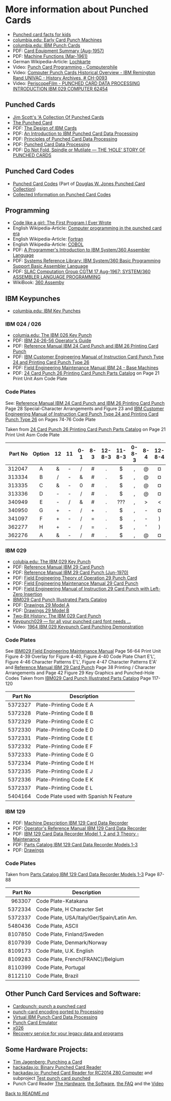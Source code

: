 # More information about Punched Cards
* [Punched card facts for kids](https://kids.kiddle.co/Punched_card)
* [columbia.edu: Early Card Punch Machines](http://www.columbia.edu/cu/computinghistory/oldpunch.html)
* [columbia.edu: IBM Punch Cards](http://www.columbia.edu/cu/computinghistory/cards.html)
* PDF: [Card Equipment Summary (Aug-1957)](http://bitsavers.informatik.uni-stuttgart.de/pdf/ibm/punchedCard/Training/Card_Equipment_Summary_Aug57.pdf)
* PDF: [Machine Functions (Mar-1961)](http://bitsavers.informatik.uni-stuttgart.de/pdf/ibm/punchedCard/Training/224-8208-3_Machine_Functions_Mar61.pdf)
* German Wikipedia-Article: [Lochkarte](https://de.wikipedia.org/wiki/Lochkarte)
* Video: [Punch Card Programming - Computerphile](https://www.youtube.com/watch?v=KG2M4ttzBnY)
* Video: [Computer Punch Cards Historical Overview - IBM Remington Rand UNIVAC - History Archives, # CH-0093](https://www.youtube.com/watch?v=kKJxzay85Vk)
* Video: [PeriscopeFilm - PUNCHED CARD DATA PROCESSING INTRODUCTION IBM 029 COMPUTER 62454](https://www.youtube.com/watch?v=etu-cH-nkIA)

## Punched Cards
* [Jim Scott's 'A Collection Of Punched Cards](http://www.jkmscott.net/data/Punched%20Cards.html)
* [The Punched Card](http://www.quadibloc.com/comp/cardint.htm)
* PDF: [The Design of IBM Cards](http://bitsavers.informatik.uni-stuttgart.de/pdf/ibm/punchedCard/Training/22-5526-4_The_Design_of_IBM_Cards_Mar56.pdf)
* PDF: [An Introduction to IBM Punched Card Data Processing](http://bitsavers.informatik.uni-stuttgart.de/pdf/ibm/punchedCard/Training/F20-0074_An_Introduction_to_IBM_Punched_Card_Data_Processing.pdf)
* PDF: [Principles of Punched Card Data Processing](http://bitsavers.informatik.uni-stuttgart.de/pdf/ibm/punchedCard/Training/Van_Ness_Principles_of_Punched_Card_Data_Processing_1962.pdf)
* PDF: [Punched Card Data Processing](http://bitsavers.informatik.uni-stuttgart.de/pdf/ibm/punchedCard/Training/Levy_Punched_Card_Data_Processing_1967.pdf)
* PDF: [Do Not Fold, Spindle or Mutilate — THE ‘HOLE’ STORY OF PUNCHED CARDS](http://www.gfierheller.ca/wp-content/uploads/2014/02/Do-Not-Fold-Feb-7-2014-web.pdf)

## Punched Card Codes
* [Punched Card Codes](http://homepage.divms.uiowa.edu/~jones/cards/codes.html) (Part of [ Douglas W. Jones Punched Card Collection](http://homepage.divms.uiowa.edu/~jones/cards/index.html))
* [Collected Information on Punched Card Codes](http://www.chilton-computing.org.uk/acl/literature/chapman/p013.htm)

## Programming
* [Code like a girl: The First Program I Ever Wrote](https://code.likeagirl.io/the-first-program-i-ever-wrote-5a5a6b08469c)
* English Wikipedia-Article: [Computer programming in the punched card era](https://en.wikipedia.org/wiki/Computer_programming_in_the_punched_card_era)
* English Wikipedia-Article: [Fortran](https://en.wikipedia.org/wiki/Fortran)
* English Wikipedia-Article: [COBOL](https://en.wikipedia.org/wiki/COBOL)
* PDF: [A  Programmer's Introduction to IBM System/360 Assembler Language](http://bitsavers.trailing-edge.com/pdf/ibm/360/asm/SC20-1646-6_int360asm_Aug70.pdf)
* PDF: [Systems Reference Library: IBM System/360 Basic Programming Support Basic Assembler Language](http://www.bitsavers.org/pdf/ibm/360/bos_bps/C20-6503-0_BAL_Feb65.pdf)
* PDF: [SLAC Computation Group CGTM 17 Aug-1967: SYSTEM/360 ASSEMBLER LANGUAGE PROGRAMMING](https://www.slac.stanford.edu/vault/collvault/greylit/cgtm/CGTM17A.pdf)
* WikiBook: [360 Assemby](https://en.wikibooks.org/wiki/360_Assembly)

## IBM Keypunches

* [columbia.edu: IBM Key Punches](http://www.columbia.edu/cu/computinghistory/keypunch.html)

### IBM 024 / 026
* [columia.edu: The IBM 026 Key Punch](http://www.columbia.edu/cu/computinghistory/026.html)
* PDF: [IBM 24-26-56 Operator's Guide](http://bitsavers.informatik.uni-stuttgart.de/pdf/ibm/punchedCard/Keypunch/024-026/229-3125_24-26_Operators_Guide.pdf)
* PDF: [Reference Manual IBM 24 Card Punch and IBM 26 Printing Card Punch](http://bitsavers.informatik.uni-stuttgart.de/pdf/ibm/punchedCard/Keypunch/024-026/A24-0520-3_24_26_Card_Punch_Reference_Manual_Oct1965.pdf)
* PDF: [IBM Customer Engineering Manual of Instruction Card Punch Type 24 and Printing Card Punch Type 26](http://bitsavers.informatik.uni-stuttgart.de/pdf/ibm/punchedCard/Keypunch/024-026/22-8319-0_24_26_Customer_Engineering_Preliminary_Manual_of_Instruction_1950.pdf)
* PDF: [Field Engineering Maintenance Manual IBM 24 - Base Machines](http://bitsavers.informatik.uni-stuttgart.de/pdf/ibm/punchedCard/Keypunch/024-026/225-6535-5_24-Base_Machines_FEMM_Dec65.pdf)
* PDF: [24 Card Punch 26 Printing Card Punch Parts Catalog](http://bitsavers.informatik.uni-stuttgart.de/pdf/ibm/punchedCard/Keypunch/024-026/123-7091-3_24_25_Parts_Catalog_Apr1963.pdf) on Page 21 Print Unit Asm Code Plate

### Code Plates
See: [Reference Manual IBM 24 Card Punch and IBM 26 Printing Card Punch](http://bitsavers.informatik.uni-stuttgart.de/pdf/ibm/punchedCard/Keypunch/024-026/A24-0520-3_24_26_Card_Punch_Reference_Manual_Oct1965.pdf) Page 28 Special-Character Arrangements and Figure 23 and [IBM Customer Engineering Manual of Instruction Card Punch Type 24 and Printing Card Punch Type 26](http://bitsavers.informatik.uni-stuttgart.de/pdf/ibm/punchedCard/Keypunch/024-026/22-8319-0_24_26_Customer_Engineering_Preliminary_Manual_of_Instruction_1950.pdf) on Pages 74-76 Code Plate

Taken from  [24 Card Punch 26 Printing Card Punch Parts Catalog](http://bitsavers.informatik.uni-stuttgart.de/pdf/ibm/punchedCard/Keypunch/024-026/123-7091-3_24_25_Parts_Catalog_Apr1963.pdf) on Page 21 Print Unit Asm Code Plate

| Part No | Option | 12 | 11 | 0-1 | 8-3 | 12-8-3 | 11-8-3 | 0-8-3 | 8-4 | 12-8-4 | 11-8-4 | 0-8-4 |
|--------:|:------:|:--:|:--:|:---:|:---:|:------:|:------:|:-----:|:---:|:------:|:------:|:-----:|
|  312047 |   A    | &  |  - |  /  |  #  |   .    |    $   |   ,   |  @  |   ¤    |   *    |   %   |
|  313334 |   B    | /  |  - |  &  |  #  |   .    |    $   |   ,   |  @  |   ¤    |   *    |   %   |
|  313335 |   C    | &  |  - |  0  |  #  |   .    |    $   |   ,   |  @  |   ¤    |   *    |   %   |
|  313336 |   D    | -  |  - |  /  |  #  |   .    |    $   |   ,   |  @  |   ¤    |   *    |   %   |
|  340949 |   E    | -  |  / |  &  |  #  |   .    |   ???  |   ,   |  >  |   <    |   *    |   %   |
|  340950 |   G    | +  |  - |  /  |  +  |   .    |    $   |   ,   |  -  |   ¤    |   *    |   %   |
|  341097 |   F    | +  |  - |  /  |  =  |   .    |    $   |   ,   |  -  |   )    |   *    |   (   |
|  362277 |   H    | +  |  - |  /  |  =  |   .    |    $   |   ,   |  '  |   )    |   *    |   (   |
|  362276 |   A    | &  |  - |  /  |  #  |   .    |    $   |   ,   |  @  |   ¤    |   *    |   %   |

### IBM 029
* [colubia.edu: The IBM 029 Key Punch](http://www.columbia.edu/cu/computinghistory/029.html)
* PDF: [Reference Manual IBM 29 Card Punch](http://bitsavers.informatik.uni-stuttgart.de/pdf/ibm/punchedCard/Keypunch/029/A24-3332-3_29_Reference_Man.pdf)
* PDF: [Reference Manual IBM 29 Card Punch (Jun-1970)](http://bitsavers.informatik.uni-stuttgart.de/pdf/ibm/punchedCard/Keypunch/029/GA24-3332-6_Reference_Manual_Model_29_Card_Punch_Jun70.pdf)
* PDF: [Field Engineering Theory of Operation 29 Punch Card](http://bitsavers.informatik.uni-stuttgart.de/pdf/ibm/punchedCard/Keypunch/029/S225-3358-4_29_FETOM_Mar70.pdf)
* PDF: [Field Engineering Maintenance Manual 29 Card Punch](http://bitsavers.informatik.uni-stuttgart.de/pdf/ibm/punchedCard/Keypunch/029/225-3357-3_29_FE_Maint_Man_Nov70.pdf)
* PDF: [Field Engineering Manual of Instruction 29 Card Punch with Left-Zero Insertion](http://bitsavers.informatik.uni-stuttgart.de/pdf/ibm/punchedCard/Keypunch/029/225-3386-0_29_LeftZero_Opt_Maint.pdf)
* [IBM029 Card Punch Illustrated Parts Catalog](http://bitsavers.informatik.uni-stuttgart.de/pdf/ibm/punchedCard/Keypunch/029/S124-0085-5_29_Parts_Man_Dec68.pdf)
* PDF: [Drawings 29 Model A](http://bitsavers.informatik.uni-stuttgart.de/pdf/ibm/punchedCard/Keypunch/029/29_ModelA_Drawings.pdf)
* PDF: [Drawings 29 Model B](http://bitsavers.informatik.uni-stuttgart.de/pdf/ibm/punchedCard/Keypunch/029/29_ModelB_Drawings.pdf)
* [Two-Bit History: The IBM 029 Card Punch](https://twobithistory.org/2018/06/23/ibm-029-card-punch.html)
* [Keypunch029 — for all your punched card font needs ...](https://scruss.com/blog/2017/03/21/keypunch029-for-all-your-punched-card-font-needs/)
* Video: [1964 IBM 029 Keypunch Card Punching Demonstration](https://www.youtube.com/watch?v=YnnGbcM-H8c)

### Code Plates
See [IBM029 Field Engineering Maintenance Manual](http://www.ed-thelen.org/comp-hist/IBM029-Field-Eng-Maint-Man-r.pdf) Page 56-64 Print Unit Figure 4-39 Overlay for Figure 4-40, Figure 4-40 Code Plate Chart E'L', Figure 4-46 Character Patterns E'L', Figure 4-47 Character Patterns E'A' and [Reference Manual IBM 29 Card Punch](http://bitsavers.informatik.uni-stuttgart.de/pdf/ibm/punchedCard/Keypunch/029/A24-3332-3_29_Reference_Man.pdf) Page 38 Printing / Character Arrangements and Page 42 Figure 29 Key Graphics and Punched-Hole Codes
Taken from [IBM029 Card Punch Illustrated Parts Catalog](http://bitsavers.informatik.uni-stuttgart.de/pdf/ibm/punchedCard/Keypunch/029/S124-0085-5_29_Parts_Man_Dec68.pdf) Page 117-120

| Part No | Description                            |
|--------:|----------------------------------------|
| 5372327 | Plate-Printing Code E A                |
| 5372328 | Plate-Printing Code E B                |
| 5372329 | Plate-Printing Code E C                |
| 5372330 | Plate-Printing Code E D                |
| 5372331 | Plate-Printing Code E E                |
| 5372332 | Plate-Printing Code E F                |
| 5372333 | Plate-Printing Code E G                |
| 5372334 | Plate-Printing Code E H                |
| 5372335 | Plate-Printing Code E J                |
| 5372336 | Plate-Printing Code E K                |
| 5372337 | Plate-Printing Code E L                |
| 5404164 | Code Plate used with Spanish N Feature |


### IBM 129
* PDF: [Machine Description IBM 129 Card Data Recorder](http://bitsavers.informatik.uni-stuttgart.de/pdf/ibm/punchedCard/Keypunch/129/GA22-6980-1_129_Card_Data_Recorder_Machine_Description_Apr71.pdf)
* PDF: [Operator's Reference Manual IBM 129 Card Data Recorder](http://bitsavers.informatik.uni-stuttgart.de/pdf/ibm/punchedCard/Keypunch/129/GA22-6968-0_129_Operators_Manual_Apr71.pdf)
* PDF: [IBM 129 Card Data Recorder Model 1, 2 and 3 Theory - Maintenance](http://bitsavers.informatik.uni-stuttgart.de/pdf/ibm/punchedCard/Keypunch/129/SY22-6882-3_129_Maintenance_Mar74.pdf)
* PDF: [Parts Catalog IBM 129 Card Data Recorder Models 1-3](http://bitsavers.informatik.uni-stuttgart.de/pdf/ibm/punchedCard/Keypunch/129/S123-1055-5_129_Parts_Catalog_Dec73.pdf)
* PDF: [Drawings](http://bitsavers.informatik.uni-stuttgart.de/pdf/ibm/punchedCard/Keypunch/129/129_ALD.pdf)

### Code Plates
Taken from [Parts Catalog IBM 129 Card Data Recorder Models 1-3](http://bitsavers.informatik.uni-stuttgart.de/pdf/ibm/punchedCard/Keypunch/129/S123-1055-5_129_Parts_Catalog_Dec73.pdf) Page 87-88

| Part No | Description                               |
|--------:|-------------------------------------------|
|  963307 | Code Plate-Katakana                       |
| 5372334 | Code Plate, H Character Set               |
| 5372337 | Code Plate, USA/Italy/Ger/Spain/Latin Am. |
| 5480436 | Code Plate, ASCII                         |
| 8107850 | Code Plate, Finland/Sweden                |
| 8107939 | Code Plate, Denmark/Norway                |
| 8109173 | Code Plate, U.K. English                  |
| 8109283 | Code Plate, French(FRANC)/Belgium         |
| 8110399 | Code Plate, Portugal                      |
| 8112110 | Code Plate, Brazil                        |


## Other Punch Card Services and Software:
* [Cardpunch: punch a punched card](http://www.kloth.net/services/cardpunch.php)
* [punch-card encoding ported to Processing](https://github.com/jeffThompson/PunchCardEncoding)
* [Virtual IBM Punch Card Data Processing](http://sims.durgadas.com/punchcards/ibm029.html)
* [Punch Card Emulator](http://tyleregeto.com/article/punch-card-emulator)
* [x026](http://x3270.bgp.nu/x026.html)
* [Recovery service for your legacy data and programs](https://punchcardreader.com/)

## Some Hardware Projects:
* [Tim Jagenberg: Punching a Card](https://tim.jagenberg.info/tag/ibm-model-029/)
* [hackaday.io: Binary Punched Card Reader](https://hackaday.io/project/9753-binary-punched-card-reader)
* [hackaday.io: Punched Card Reader for RC2014 Z80 Computer](https://hackaday.io/project/11772-punched-card-reader-for-rc2014-z80-computer) and subproject [Test punch card punched](https://hackaday.io/project/11772-punched-card-reader-for-rc2014-z80-computer/log/38393-test-punch-card-punched)
* Punch Card Reader [The Hardware](http://codeincluded.blogspot.com/2012/07/punch-card-reader-hardware.html), [the Software](http://codeincluded.blogspot.com/2012/07/punchcard-reader-software.html), [the FAQ](http://codeincluded.blogspot.com/2012/08/punch-card-reader-faq.html) and the [Video](https://www.youtube.com/watch?v=LcwxW2ne-UU)

[Back to README.md](README.md)
